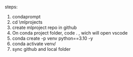 steps:
1. condaprompt
2. cd \mlprojects
3. create mlproject repo in github
4. On conda project folder, code . , wich will open vscode
5. conda create -p venv python==3.10  -y
6. conda activate venv/
7. sync github and local folder
